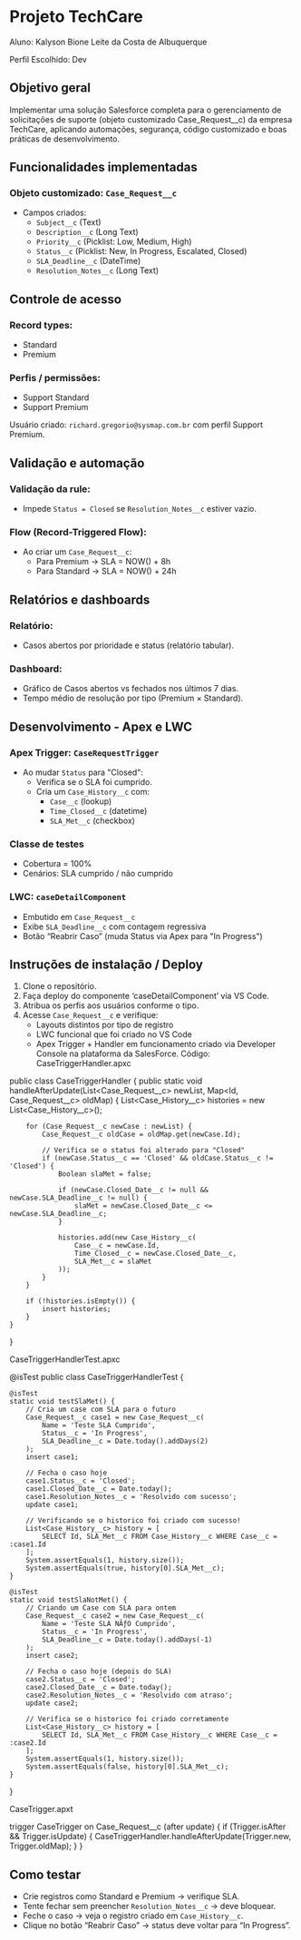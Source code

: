 # Projeto TechCare
Aluno: Kalyson Bione Leite da Costa de Albuquerque

Perfil Escolhido: Dev

## Objetivo geral
Implementar uma solução Salesforce completa para o gerenciamento de solicitações de suporte (objeto customizado Case_Request__c) da empresa TechCare, aplicando automações, segurança, código customizado e boas práticas de desenvolvimento.

## Funcionalidades implementadas

### Objeto customizado: `Case_Request__c`
- Campos criados:
  - `Subject__c` (Text)
  - `Description__c` (Long Text)
  - `Priority__c` (Picklist: Low, Medium, High)
  - `Status__c` (Picklist: New, In Progress, Escalated, Closed)
  - `SLA_Deadline__c` (DateTime)
  - `Resolution_Notes__c` (Long Text)

## Controle de acesso

### Record types:
- Standard
- Premium

### Perfis  / permissões:
- Support Standard
- Support Premium

Usuário criado: `richard.gregorio@sysmap.com.br` com perfil Support Premium.

## Validação e automação

### Validação da rule:
- Impede `Status = Closed` se `Resolution_Notes__c` estiver vazio.

### Flow (Record-Triggered Flow):
- Ao criar um `Case_Request__c`:
  - Para Premium → SLA = NOW() + 8h
  - Para Standard → SLA = NOW() + 24h

## Relatórios e dashboards

### Relatório:
- Casos abertos por prioridade e status (relatório tabular).

### Dashboard:
- Gráfico de Casos abertos vs fechados nos últimos 7 dias.
- Tempo médio de resolução por tipo (Premium × Standard).

## Desenvolvimento - Apex e LWC

### Apex Trigger: `CaseRequestTrigger`
- Ao mudar `Status` para "Closed":
  - Verifica se o SLA foi cumprido.
  - Cria um `Case_History__c` com:
    - `Case__c` (lookup)
    - `Time_Closed__c` (datetime)
    - `SLA_Met__c` (checkbox)

### Classe de testes
- Cobertura = 100%
- Cenários: SLA cumprido / não cumprido

### LWC: `caseDetailComponent`
- Embutido em `Case_Request__c`
- Exibe `SLA_Deadline__c` com contagem regressiva
- Botão “Reabrir Caso” (muda Status via Apex para "In Progress")

## Instruções de instalação / Deploy

1. Clone o repositório.
2. Faça deploy do componente ‘caseDetailComponent’ via VS Code.
3. Atribua os perfis aos usuários conforme o tipo.
4. Acesse `Case_Request__c` e verifique:
   - Layouts distintos por tipo de registro
   - LWC funcional que foi criado no VS Code
   - Apex Trigger + Handler em funcionamento criado via Developer Console na plataforma da SalesForce.
Código: 
CaseTriggerHandler.apxc

public class CaseTriggerHandler {
    public static void handleAfterUpdate(List<Case_Request__c> newList, Map<Id, Case_Request__c> oldMap) {
        List<Case_History__c> histories = new List<Case_History__c>();

        for (Case_Request__c newCase : newList) {
            Case_Request__c oldCase = oldMap.get(newCase.Id);

            // Verifica se o status foi alterado para "Closed"
            if (newCase.Status__c == 'Closed' && oldCase.Status__c != 'Closed') {
                Boolean slaMet = false;
                
                if (newCase.Closed_Date__c != null && newCase.SLA_Deadline__c != null) {
                    slaMet = newCase.Closed_Date__c <= newCase.SLA_Deadline__c;
                }

                histories.add(new Case_History__c(
                    Case__c = newCase.Id,
                    Time_Closed__c = newCase.Closed_Date__c,
                    SLA_Met__c = slaMet
                ));
            }
        }

        if (!histories.isEmpty()) {
            insert histories;
        }
    }
}


CaseTriggerHandlerTest.apxc

@isTest
public class CaseTriggerHandlerTest {

    @isTest
    static void testSlaMet() {
        // Cria um case com SLA para o futuro
        Case_Request__c case1 = new Case_Request__c(
            Name = 'Teste SLA Cumprido',
            Status__c = 'In Progress',
            SLA_Deadline__c = Date.today().addDays(2)
        );
        insert case1;

        // Fecha o caso hoje
        case1.Status__c = 'Closed';
        case1.Closed_Date__c = Date.today();
        case1.Resolution_Notes__c = 'Resolvido com sucesso';
        update case1;

        // Verificando se o historico foi criado com sucesso!
        List<Case_History__c> history = [
            SELECT Id, SLA_Met__c FROM Case_History__c WHERE Case__c = :case1.Id
        ];
        System.assertEquals(1, history.size());
        System.assertEquals(true, history[0].SLA_Met__c);
    }

    @isTest
    static void testSlaNotMet() {
        // Criando um Case com SLA para ontem
        Case_Request__c case2 = new Case_Request__c(
            Name = 'Teste SLA NÃƒO Cumprido',
            Status__c = 'In Progress',
            SLA_Deadline__c = Date.today().addDays(-1)
        );
        insert case2;

        // Fecha o caso hoje (depois do SLA)
        case2.Status__c = 'Closed';
        case2.Closed_Date__c = Date.today();
        case2.Resolution_Notes__c = 'Resolvido com atraso';
        update case2;

        // Verifica se o historico foi criado corretamente
        List<Case_History__c> history = [
            SELECT Id, SLA_Met__c FROM Case_History__c WHERE Case__c = :case2.Id
        ];
        System.assertEquals(1, history.size());
        System.assertEquals(false, history[0].SLA_Met__c);
    }
}

CaseTrigger.apxt

trigger CaseTrigger on Case_Request__c (after update) {
    if (Trigger.isAfter && Trigger.isUpdate) {
        CaseTriggerHandler.handleAfterUpdate(Trigger.new, Trigger.oldMap);
    }
}

## Como testar

- Crie registros como Standard e Premium → verifique SLA.
- Tente fechar sem preencher `Resolution_Notes__c` → deve bloquear.
- Feche o caso → veja o registro criado em `Case_History__c`.
- Clique no botão “Reabrir Caso” → status deve voltar para “In Progress”.
